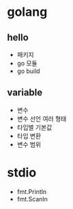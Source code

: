 # golang
## hello
- 패키지
- go 모듈
- go build

## variable
- 변수
- 변수 선언 여러 형태
- 타입별 기본값
- 타입 변환
- 변수 범위

# stdio
- fmt.Println
- fmt.Scanln
